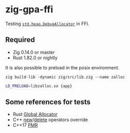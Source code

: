 # zig-gpa-ffi

Testing [`std.heap.DebugAllocator`](https://ziglang.org/documentation/master/std/#std.heap.DebugAllocator) in FFI.

## Required

- Zig 0.14.0 or master
- Rust 1.82.0 or nightly

It is also possible to preload in the posix environment.

```console
zig build-lib -dynamic zig/src/lib.zig --name zalloc
```

```bash
LD_PRELOAD=libzalloc.so {app}
```

## Some references for tests

- Rust [Global Allocator](https://doc.rust-lang.org/std/alloc/trait.GlobalAlloc.html)
- C++ [new](https://en.cppreference.com/w/cpp/memory/new/operator_new)/[delete](https://en.cppreference.com/w/cpp/memory/new/operator_delete) operators override
- C++17 [PMR](https://en.cppreference.com/w/cpp/memory/polymorphic_allocator)
